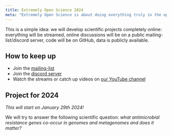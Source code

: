```yaml
---
title: Extremely Open Science 2024
meta: "Extremely Open Science is about doing everything truly in the open: streaming the development, discussions, chats, &c"
---
```


This is a simple idea: we will develop scientific projects completely online: everything will be streamed, online discussions will be on a public mailing-list/discord server, code will be on GitHub, data is publicly available.

## How to keep up

- Join the [mailing-list](https://groups.google.com/g/extremely-open-science)
- Join the [discord server](https://discord.gg/XFXQPnrFHU)
- Watch the streams or catch up videos on [our YouTube channel](https://youtube.com/@BigDataBiology)


## Project for 2024

_This will start on January 29th 2024!_

We will try to answer the following scientific question: _what antimicrobial resistance genes co-occur in genomes and metagenomes and does it matter?_


